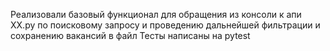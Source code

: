 Реализовали базовый функционал для обращения из консоли к апи ХХ.ру по поисковому запросу и проведению дальнейшей фильтрации и сохранению вакансий в файл
Тесты написаны на pytest

